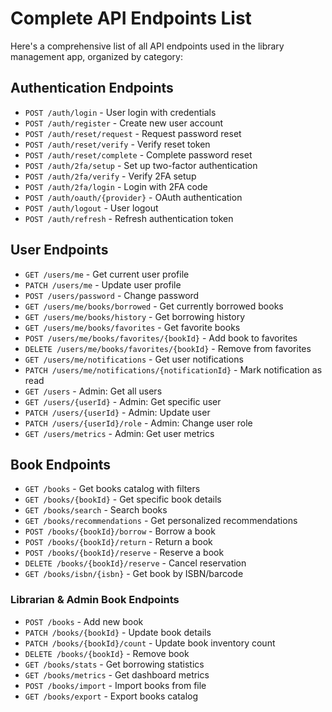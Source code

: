 # Complete API Endpoints List

Here's a comprehensive list of all API endpoints used in the library management app, organized by category:

## Authentication Endpoints

- `POST /auth/login` - User login with credentials
- `POST /auth/register` - Create new user account
- `POST /auth/reset/request` - Request password reset
- `POST /auth/reset/verify` - Verify reset token
- `POST /auth/reset/complete` - Complete password reset
- `POST /auth/2fa/setup` - Set up two-factor authentication
- `POST /auth/2fa/verify` - Verify 2FA setup
- `POST /auth/2fa/login` - Login with 2FA code
- `POST /auth/oauth/{provider}` - OAuth authentication
- `POST /auth/logout` - User logout
- `POST /auth/refresh` - Refresh authentication token

## User Endpoints

- `GET /users/me` - Get current user profile
- `PATCH /users/me` - Update user profile
- `POST /users/password` - Change password
- `GET /users/me/books/borrowed` - Get currently borrowed books
- `GET /users/me/books/history` - Get borrowing history
- `GET /users/me/books/favorites` - Get favorite books
- `POST /users/me/books/favorites/{bookId}` - Add book to favorites
- `DELETE /users/me/books/favorites/{bookId}` - Remove from favorites
- `GET /users/me/notifications` - Get user notifications
- `PATCH /users/me/notifications/{notificationId}` - Mark notification as read
- `GET /users` - Admin: Get all users
- `GET /users/{userId}` - Admin: Get specific user
- `PATCH /users/{userId}` - Admin: Update user
- `PATCH /users/{userId}/role` - Admin: Change user role
- `GET /users/metrics` - Admin: Get user metrics

## Book Endpoints

- `GET /books` - Get books catalog with filters
- `GET /books/{bookId}` - Get specific book details
- `GET /books/search` - Search books
- `GET /books/recommendations` - Get personalized recommendations
- `POST /books/{bookId}/borrow` - Borrow a book
- `POST /books/{bookId}/return` - Return a book
- `POST /books/{bookId}/reserve` - Reserve a book
- `DELETE /books/{bookId}/reserve` - Cancel reservation
- `GET /books/isbn/{isbn}` - Get book by ISBN/barcode

### Librarian & Admin Book Endpoints

- `POST /books` - Add new book
- `PATCH /books/{bookId}` - Update book details
- `PATCH /books/{bookId}/count` - Update book inventory count
- `DELETE /books/{bookId}` - Remove book
- `GET /books/stats` - Get borrowing statistics
- `GET /books/metrics` - Get dashboard metrics
- `POST /books/import` - Import books from file
- `GET /books/export` - Export books catalog
